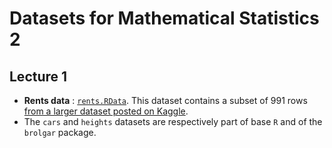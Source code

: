 # Datasets for Mathematical Statistics 2

## Lecture 1

* **Rents data** : [`rents.RData`](https://github.com/mirkosignorelli/Teaching/blob/main/MathStat2/rents.RData). 
This dataset contains a subset of 991 rows [from a larger dataset posted on Kaggle](https://www.kaggle.com/rkb0023/houserentpredictiondataset).
* The `cars` and `heights` datasets are respectively part of base `R` and of the `brolgar` package.
